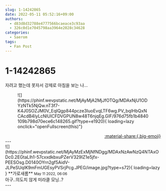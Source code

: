 ```yaml
---
slug: 1-14242865
date: 2022-05-11 05:52:16+09:00
authors:
  - d83d8d32788e4777566bcaeace3c93aa
  - 326c0d1e7045798aa3964e2028c34628
categories:
  - Saerom
tags:
  - Fan Post
---
```


# 1-14242865

<div class="post-container" markdown="1">
<div class="content-container md-sidebar__scrollwrap" markdown="1">

자려고 했는데 못자서 강제로 아침을 보는 나...
<figure markdown="1">
![](https://phinf.wevpstatic.net/MjAyMjA2MjJfOTQg/MDAxNjU1ODYzNTk5NjQw.nT3f7-K4J0SOZJM0V_EqlQgp844pcze3IuoEvqLTF6wg.PV_bqIHbQxNCAcdB4IyLcNlUICFDVGPUN8w48T6njqEg.GIF/976d75fb1b4840109b798d70ece6c148265.gif?type=e1920){ loading=lazy onclick="openFullscreen(this)"}
</figure>


</div>
</div>

<div style="text-align: right;" markdown="1">
<a href="https://weverse.io/fromis9/fanpost/1-14242865" style="text-align: right;">:material-share:{.big-emoji}</a>
</div>
---

<div class="comments-container md-sidebar__scrollwrap" markdown="1">
<div class="comment" markdown="1">
<div class='id-container' markdown="1">
![](https://phinf.wevpstatic.net/MjAyMzExMjNfNDgg/MDAxNzAwNzQ4NTAxODc0.2EGtaLlh1-57cxxdkbxuPZerV329IZ1e5jfx-PEESOsg.D0140OYrn2gf5AidV-JLPeSUqIK9mFmUGEsyPVSrjPcg.JPEG/image.jpg?type=s72){ loading=lazy }
**<span class="artist">가로새롬</span>** <small>May 11 2022, 06:06</small><br>
</div>
<div class='comment-body' markdown="1">
아구..의도치 않게 미라클 모닝..? 
</div>
</div>
</div>
---
